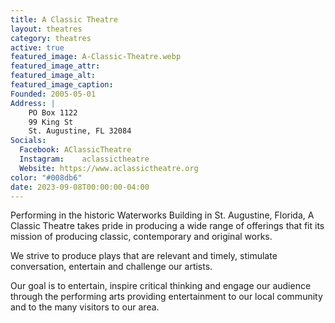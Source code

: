 ```yaml
---
title: A Classic Theatre
layout: theatres
category: theatres
active: true
featured_image: A-Classic-Theatre.webp
featured_image_attr:
featured_image_alt:
featured_image_caption:
Founded: 2005-05-01
Address: |
    PO Box 1122
    99 King St
    St. Augustine, FL 32084
Socials: 
  Facebook: AClassicTheatre
  Instagram: 	aclassictheatre
  Website: https://www.aclassictheatre.org
color: "#008db6"
date: 2023-09-08T00:00:00-04:00
---
```

Performing in the historic Waterworks Building in St. Augustine, Florida, A Classic Theatre takes pride in producing a wide range of offerings that fit its mission of producing classic, contemporary and original works.

We strive to produce plays that are relevant and timely, stimulate conversation, entertain and challenge our artists.

Our goal is to entertain, inspire critical thinking and engage our audience through the performing arts providing entertainment to our local community and to the many visitors to our area.